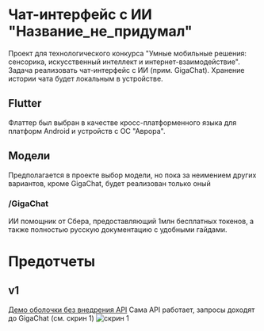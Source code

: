 # Чат-интерфейс с ИИ "Название_не_придумал"

Проект для технологического конкурса "Умные мобильные решения: сенсорика, искусственный интеллект и интернет-взаимодействие".
Задача реализовать чат-интерфейс с ИИ (прим. GigaChat).
Хранение истории чата будет локальным в устройстве.

## Flutter

Флаттер был выбран в качестве кросс-платформенного языка для платформ Android и устройств с ОС "Аврора".

## Модели

Предполагается в проекте выбор модели, но пока за неимением других вариантов, кроме GigaChat, будет реализован только оный

### **/GigaChat**
ИИ помощник от Сбера, предоставляющий 1млн бесплатных токенов, а также полностью русскую документацию с удобными гайдами.

# Предотчеты

## v1
[Демо оболочки без внедрения API](https://youtu.be/k8lhKYUM1Cc)
Сама API работает, запросы доходят до GigaChat (см. скрин 1)
![скрин 1](https://ibb.co/4Z5xtWsc)
